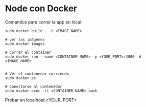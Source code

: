 # Node con Docker 

Comandos para correr la app en local

```
sudo docker build . -t <IMAGE_NAME>

# ver las imágenes
sudo docker images

# Correr el container
sudo docker run --name <CONTAINER-NAME> -p <YOUR_PORT>:3000 -d <IMAGE_NAME>


# Ver el contenedor corriendo
sudo docker ps

# Conectarse al contenedor
sudo docker exec -it <CONTAINER-NAME> bash

```


Probar en localhost:<YOUR_PORT>
